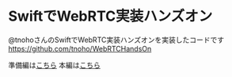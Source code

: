 # SwiftでWebRTC実装ハンズオン

@tnohoさんのSwiftでWebRTC実装ハンズオンを実装したコードです
https://github.com/tnoho/WebRTCHandsOn

準備編は[こちら](http://qiita.com/tnoho/private/3b94371e59fe8ad6ce03)
本編は[こちら](https://qiita.com/tnoho/items/f5afa3ba749eed9b9716)
